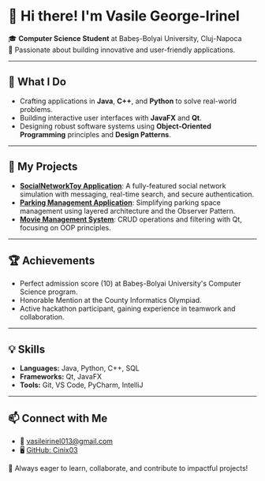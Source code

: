 # 👋 Hi there! I'm Vasile George-Irinel
🎓 **Computer Science Student** at Babeș-Bolyai University, Cluj-Napoca  
🌟 Passionate about building innovative and user-friendly applications.  

---

## 🔧 What I Do
- Crafting applications in **Java**, **C++**, and **Python** to solve real-world problems.
- Building interactive user interfaces with **JavaFX** and **Qt**.
- Designing robust software systems using **Object-Oriented Programming** principles and **Design Patterns**.

---

## 📌 My Projects
- **[SocialNetworkToy Application](#)**: A fully-featured social network simulation with messaging, real-time search, and secure authentication.  
- **[Parking Management Application](#)**: Simplifying parking space management using layered architecture and the Observer Pattern.  
- **[Movie Management System](#)**: CRUD operations and filtering with Qt, focusing on OOP principles.

---

## 🏆 Achievements
- Perfect admission score (10) at Babeș-Bolyai University's Computer Science program.
- Honorable Mention at the County Informatics Olympiad.
- Active hackathon participant, gaining experience in teamwork and collaboration.

---

## 💡 Skills
- **Languages:** Java, Python, C++, SQL  
- **Frameworks:** Qt, JavaFX  
- **Tools:** Git, VS Code, PyCharm, IntelliJ  

---

## 📫 Connect with Me
- 📧 [vasileirinel013@gmail.com](mailto:vasileirinel013@gmail.com)  
- 🖥️ [GitHub: Cinix03](https://github.com/Cinix03)  

🚀 Always eager to learn, collaborate, and contribute to impactful projects!
